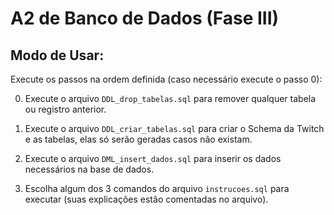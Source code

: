 # A2 de Banco de Dados (Fase III)

## Modo de Usar:

Execute os passos na ordem definida (caso necessário execute o passo 0):

0. Execute o arquivo ``DDL_drop_tabelas.sql`` para remover qualquer tabela ou registro anterior.

1. Execute o arquivo ``DDL_criar_tabelas.sql`` para criar o Schema da Twitch e as tabelas, elas só serão geradas casos não existam.

2. Execute o arquivo ``DML_insert_dados.sql`` para inserir os dados necessários na base de dados.

3. Escolha algum dos 3 comandos do arquivo ``instrucoes.sql`` para executar (suas explicações estão comentadas no arquivo).


